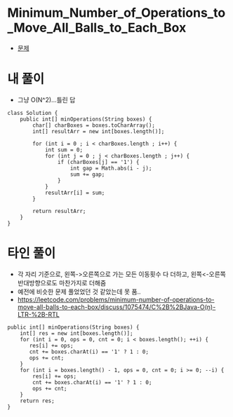 # Minimum_Number_of_Operations_to_Move_All_Balls_to_Each_Box
- [문제](https://leetcode.com/problems/minimum-number-of-operations-to-move-all-balls-to-each-box/)


# 내 풀이
- 그냥 O(N^2)...틀린 답
```
class Solution {
    public int[] minOperations(String boxes) {
        char[] charBoxes = boxes.toCharArray();
        int[] resultArr = new int[boxes.length()];

        for (int i = 0 ; i < charBoxes.length ; i++) {
            int sum = 0;
            for (int j = 0 ; j < charBoxes.length ; j++) {
                if (charBoxes[j] == '1') {
                    int gap = Math.abs(i - j);
                    sum += gap;
                }
            }
            resultArr[i] = sum;
        }
        
        return resultArr;
    }
}
```


# 타인 풀이
- 각 자리 기준으로, 왼쪽->오른쪽으로 가는 모든 이동횟수 다 더하고, 왼쪽<-오른쪽 반대방향으로도 마찬가지로 더해줌
- 예전에 비슷한 문제 풀었었던 것 같았는데 못 품..
- https://leetcode.com/problems/minimum-number-of-operations-to-move-all-balls-to-each-box/discuss/1075474/C%2B%2BJava-O(n)-LTR-%2B-RTL
```
public int[] minOperations(String boxes) {
    int[] res = new int[boxes.length()];
    for (int i = 0, ops = 0, cnt = 0; i < boxes.length(); ++i) {
       res[i] += ops;
       cnt += boxes.charAt(i) == '1' ? 1 : 0;
       ops += cnt;
    }    
    for (int i = boxes.length() - 1, ops = 0, cnt = 0; i >= 0; --i) {
        res[i] += ops;
        cnt += boxes.charAt(i) == '1' ? 1 : 0;
        ops += cnt;
    }
    return res;
}
```